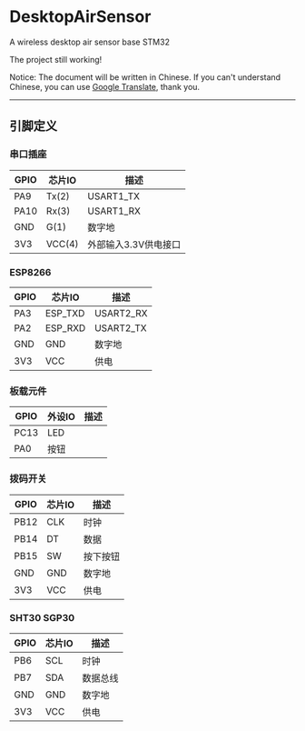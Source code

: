 # DesktopAirSensor
A wireless desktop air sensor base STM32

The project still working!

Notice: The document will be written in Chinese. If you can't understand Chinese, you can use [Google Translate](https://translate.google.com), thank you.

------

## 引脚定义

### 串口插座

| GPIO | 芯片IO | 描述                 |
| ---- | ------ | -------------------- |
| PA9  | Tx(2)  | USART1_TX            |
| PA10 | Rx(3)  | USART1_RX            |
| GND  | G(1)   | 数字地               |
| 3V3  | VCC(4) | 外部输入3.3V供电接口 |

### ESP8266

| GPIO | 芯片IO  | 描述      |
| ---- | ------- | --------- |
| PA3  | ESP_TXD | USART2_RX |
| PA2  | ESP_RXD | USART2_TX |
| GND  | GND     | 数字地    |
| 3V3  | VCC     | 供电      |

### 板载元件

| GPIO | 外设IO | 描述 |
| ---- | ------ | ---- |
| PC13 | LED    |      |
| PA0  | 按钮   |      |

### 拨码开关

| GPIO | 芯片IO | 描述     |
| ---- | ------ | -------- |
| PB12 | CLK    | 时钟     |
| PB14 | DT     | 数据     |
| PB15 | SW     | 按下按钮 |
| GND  | GND    | 数字地   |
| 3V3  | VCC    | 供电     |

### SHT30 SGP30

| GPIO | 芯片IO | 描述     |
| ---- | ------ | -------- |
| PB6  | SCL    | 时钟     |
| PB7  | SDA    | 数据总线 |
| GND  | GND    | 数字地   |
| 3V3  | VCC    | 供电     |